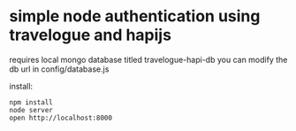 # simple node authentication using travelogue and hapijs

requires local mongo database titled travelogue-hapi-db
you can modify the db url in config/database.js

install:
```
npm install
node server
open http://localhost:8000
```

